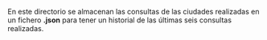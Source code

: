En este directorio se almacenan las consultas de las ciudades realizadas en un fichero **.json** para tener un historial de las últimas seis consultas realizadas.